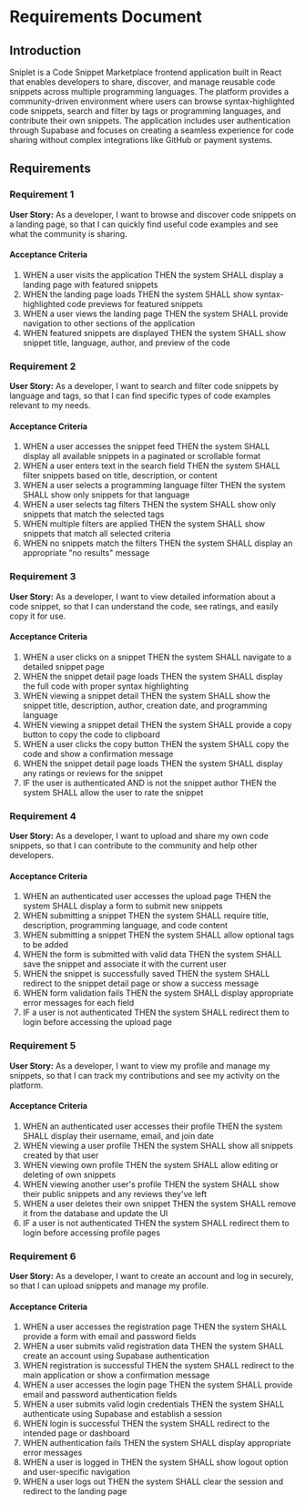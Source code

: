 # Requirements Document

## Introduction

Sniplet is a Code Snippet Marketplace frontend application built in React that enables developers to share, discover, and manage reusable code snippets across multiple programming languages. The platform provides a community-driven environment where users can browse syntax-highlighted code snippets, search and filter by tags or programming languages, and contribute their own snippets. The application includes user authentication through Supabase and focuses on creating a seamless experience for code sharing without complex integrations like GitHub or payment systems.

## Requirements

### Requirement 1

**User Story:** As a developer, I want to browse and discover code snippets on a landing page, so that I can quickly find useful code examples and see what the community is sharing.

#### Acceptance Criteria

1. WHEN a user visits the application THEN the system SHALL display a landing page with featured snippets
2. WHEN the landing page loads THEN the system SHALL show syntax-highlighted code previews for featured snippets
3. WHEN a user views the landing page THEN the system SHALL provide navigation to other sections of the application
4. WHEN featured snippets are displayed THEN the system SHALL show snippet title, language, author, and preview of the code

### Requirement 2

**User Story:** As a developer, I want to search and filter code snippets by language and tags, so that I can find specific types of code examples relevant to my needs.

#### Acceptance Criteria

1. WHEN a user accesses the snippet feed THEN the system SHALL display all available snippets in a paginated or scrollable format
2. WHEN a user enters text in the search field THEN the system SHALL filter snippets based on title, description, or content
3. WHEN a user selects a programming language filter THEN the system SHALL show only snippets for that language
4. WHEN a user selects tag filters THEN the system SHALL show only snippets that match the selected tags
5. WHEN multiple filters are applied THEN the system SHALL show snippets that match all selected criteria
6. WHEN no snippets match the filters THEN the system SHALL display an appropriate "no results" message

### Requirement 3

**User Story:** As a developer, I want to view detailed information about a code snippet, so that I can understand the code, see ratings, and easily copy it for use.

#### Acceptance Criteria

1. WHEN a user clicks on a snippet THEN the system SHALL navigate to a detailed snippet page
2. WHEN the snippet detail page loads THEN the system SHALL display the full code with proper syntax highlighting
3. WHEN viewing a snippet detail THEN the system SHALL show the snippet title, description, author, creation date, and programming language
4. WHEN viewing a snippet detail THEN the system SHALL provide a copy button to copy the code to clipboard
5. WHEN a user clicks the copy button THEN the system SHALL copy the code and show a confirmation message
6. WHEN the snippet detail page loads THEN the system SHALL display any ratings or reviews for the snippet
7. IF the user is authenticated AND is not the snippet author THEN the system SHALL allow the user to rate the snippet

### Requirement 4

**User Story:** As a developer, I want to upload and share my own code snippets, so that I can contribute to the community and help other developers.

#### Acceptance Criteria

1. WHEN an authenticated user accesses the upload page THEN the system SHALL display a form to submit new snippets
2. WHEN submitting a snippet THEN the system SHALL require title, description, programming language, and code content
3. WHEN submitting a snippet THEN the system SHALL allow optional tags to be added
4. WHEN the form is submitted with valid data THEN the system SHALL save the snippet and associate it with the current user
5. WHEN the snippet is successfully saved THEN the system SHALL redirect to the snippet detail page or show a success message
6. WHEN form validation fails THEN the system SHALL display appropriate error messages for each field
7. IF a user is not authenticated THEN the system SHALL redirect them to login before accessing the upload page

### Requirement 5

**User Story:** As a developer, I want to view my profile and manage my snippets, so that I can track my contributions and see my activity on the platform.

#### Acceptance Criteria

1. WHEN an authenticated user accesses their profile THEN the system SHALL display their username, email, and join date
2. WHEN viewing a user profile THEN the system SHALL show all snippets created by that user
3. WHEN viewing own profile THEN the system SHALL allow editing or deleting of own snippets
4. WHEN viewing another user's profile THEN the system SHALL show their public snippets and any reviews they've left
5. WHEN a user deletes their own snippet THEN the system SHALL remove it from the database and update the UI
6. IF a user is not authenticated THEN the system SHALL redirect them to login before accessing profile pages

### Requirement 6

**User Story:** As a developer, I want to create an account and log in securely, so that I can upload snippets and manage my profile.

#### Acceptance Criteria

1. WHEN a user accesses the registration page THEN the system SHALL provide a form with email and password fields
2. WHEN a user submits valid registration data THEN the system SHALL create an account using Supabase authentication
3. WHEN registration is successful THEN the system SHALL redirect to the main application or show a confirmation message
4. WHEN a user accesses the login page THEN the system SHALL provide email and password authentication fields
5. WHEN a user submits valid login credentials THEN the system SHALL authenticate using Supabase and establish a session
6. WHEN login is successful THEN the system SHALL redirect to the intended page or dashboard
7. WHEN authentication fails THEN the system SHALL display appropriate error messages
8. WHEN a user is logged in THEN the system SHALL show logout option and user-specific navigation
9. WHEN a user logs out THEN the system SHALL clear the session and redirect to the landing page